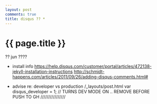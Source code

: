 ```yaml
---
layout: post
comments: true
title: disqus ?? *
---
```


{{ page.title }}
================

<p class="meta">?? jun ????</p>

* install info
https://help.disqus.com/customer/portal/articles/472138-jekyll-installation-instructions
http://schmidt-happens.com/articles/2011/09/26/adding-disqus-comments.html#

* advise re: developer vs production 
/_layouts/post.html
  var disqus_developer = 1; // TURNS DEV MODE ON .. REMOVE BEFORE PUSH TO GH ////////////////

